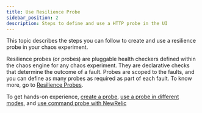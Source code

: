 ```yaml
---
title: Use Resilience Probe
sidebar_position: 2
description: Steps to define and use a HTTP probe in the UI
---
```


This topic describes the steps you can follow to create and use a resilience probe in your chaos experiment.

Resilience probes (or probes) are pluggable health checkers defined within the chaos engine for any chaos experiment. They are declarative checks that determine the outcome of a fault. Probes are scoped to the faults, and you can define as many probes as required as part of each fault.
To know more, go to [Resilience Probes](/docs/chaos-engineering/concepts/explore-concepts/resilience-probes/).

To get hands-on experience, [create a probe](/docs/chaos-engineering/use-harness-ce/probes/use-probe), [use a probe in different modes](/docs/chaos-engineering/use-harness-ce/probes/cmd-probe-usage), and [use command probe with NewRelic](/docs/chaos-engineering/use-harness-ce/probes/cmd-probe-newrelic)